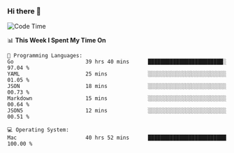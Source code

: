 ### Hi there 👋

<!--
**CrazyCollin/crazycollin** is a ✨ _special_ ✨ repository because its `README.md` (this file) appears on your GitHub profile.

Here are some ideas to get you started:

- 🔭 I’m currently working on ...
- 🌱 I’m currently learning ...
- 👯 I’m looking to collaborate on ...
- 🤔 I’m looking for help with ...
- 💬 Ask me about ...
- 📫 How to reach me: ...
- 😄 Pronouns: ...
- ⚡ Fun fact: ...
-->

<!--START_SECTION:waka-->
![Code Time](http://img.shields.io/badge/Code%20Time-4%2C203%20hrs%2058%20mins-blue)

📊 **This Week I Spent My Time On** 

```text
💬 Programming Languages: 
Go                       39 hrs 40 mins      ████████████████████████░   97.04 % 
YAML                     25 mins             ░░░░░░░░░░░░░░░░░░░░░░░░░   01.05 % 
JSON                     18 mins             ░░░░░░░░░░░░░░░░░░░░░░░░░   00.73 % 
Markdown                 15 mins             ░░░░░░░░░░░░░░░░░░░░░░░░░   00.64 % 
JSON5                    12 mins             ░░░░░░░░░░░░░░░░░░░░░░░░░   00.51 % 

💻 Operating System: 
Mac                      40 hrs 52 mins      █████████████████████████   100.00 % 
```


<!--END_SECTION:waka-->
